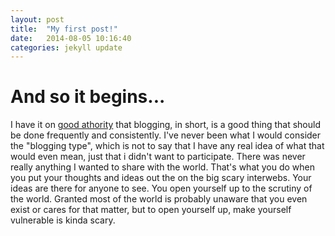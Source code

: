 ```yaml
---
layout: post
title:  "My first post!"
date:   2014-08-05 10:16:40
categories: jekyll update
---
```

And so it begins...
=================

  I have it on [good athority](johnsaddington.com) that blogging, in short, is a good thing that should be done frequently and consistently.
I've never been what I would consider the "blogging type", which is not to say that I have any real idea of what that
would even mean, just that i didn't want to participate. There was never really anything I wanted to share with the
world. That's what you do when you put your thoughts and ideas out the on the big scary interwebs.
Your ideas are there for anyone to see. You open yourself up to the scrutiny of the world. Granted most of the world is probably
unaware that you even exist or cares for that matter, but to open yourself up, make yourself vulnerable is kinda scary.
